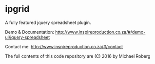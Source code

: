 # ipgrid
A fully featured jquery spreadsheet plugin.

Demo & Documentation: http://www.inspireproduction.co.za/#/demo-ui/jquery-spreadsheet

Contact me: http://www.inspireproduction.co.za/#/contact

The full contents of this code repository are (C) 2016 by Michael Roberg 
